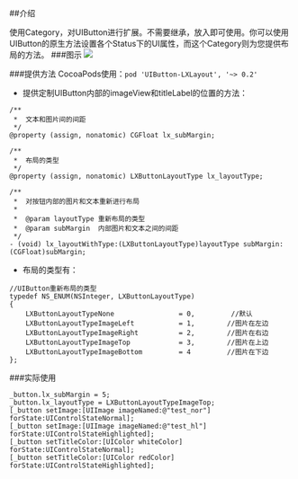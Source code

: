 ##介绍

使用Category，对UIButton进行扩展。不需要继承，放入即可使用。你可以使用UIButton的原生方法设置各个Status下的UI属性，而这个Category则为您提供布局的方法。
###图示
<img src="./layout.png"/>

###提供方法
CocoaPods使用：`pod 'UIButton-LXLayout', '~> 0.2'`

+ 提供定制UIButton内部的imageView和titleLabel的位置的方法：

```objc
/**
 *  文本和图片间的间距
 */
@property (assign, nonatomic) CGFloat lx_subMargin;

/**
 *  布局的类型
 */
@property (assign, nonatomic) LXButtonLayoutType lx_layoutType;

/**
 *  对按钮内部的图片和文本重新进行布局
 *
 *  @param layoutType 重新布局的类型
 *  @param subMargin  内部图片和文本之间的间距
 */
- (void) lx_layoutWithType:(LXButtonLayoutType)layoutType subMargin:(CGFloat)subMargin;

```

+ 布局的类型有：

```objc
//UIButton重新布局的类型
typedef NS_ENUM(NSInteger, LXButtonLayoutType)
{
    LXButtonLayoutTypeNone                = 0,         //默认
    LXButtonLayoutTypeImageLeft           = 1,        //图片在左边
    LXButtonLayoutTypeImageRight          = 2,        //图片在右边
    LXButtonLayoutTypeImageTop            = 3,        //图片在上边
    LXButtonLayoutTypeImageBottom         = 4         //图片在下边
};
```

###实际使用
```
_button.lx_subMargin = 5;
_button.lx_layoutType = LXButtonLayoutTypeImageTop;
[_button setImage:[UIImage imageNamed:@"test_nor"] forState:UIControlStateNormal];
[_button setImage:[UIImage imageNamed:@"test_hl"] forState:UIControlStateHighlighted];
[_button setTitleColor:[UIColor whiteColor] forState:UIControlStateNormal];
[_button setTitleColor:[UIColor redColor] forState:UIControlStateHighlighted];
```



